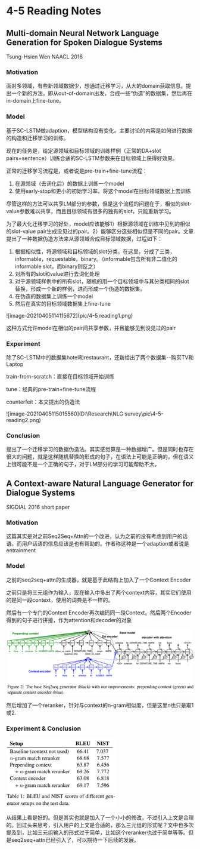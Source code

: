 # 4-5 Reading Notes



## Multi-domain  Neural Network Language Generation for Spoken Dialogue Systems

Tsung-Hsien Wen NAACL 2016

### Motivation

面对多领域，有些新领域数据少，想通过迁移学习，从大的domain获取信息。提出一个新的方法，即从out-of-domain出发，合成一些“伪造”的数据集，然后再在in-domain上fine-tune。

### Model

基于SC-LSTM做adaption，模型结构没有变化。主要讨论的内容是如何进行数据的构造和迁移学习的训练。

现在的任务是，给定源领域和目标领域的训练样例（正常的DA+slot pairs+sentence）训练合适的SC-LSTM参数来在目标领域上获得好效果。

正常的迁移学习流程是，或者说是pre-train+fine-tune流程：

1. 在源领域（去词化后）的数据上训练一个model
2. 使用early-stop和更小的初始学习率，将这个model在目标领域数据上去训练

尽管这样的方法可以共享LM部分的参数，但是这个流程的问题在于，相似的slot-value参数难以共享，而且目标领域有很多的独有的slot，只能重新学习。

为了最大化迁移学习的好处，model应该能够1）根据源领域在训练中见到的相似的slot-value pair生成没见过的pair。2）能够区分这些相似但是不同的pair。文章提出了一种数据伪造方法来从源领域合成目标领域数据，过程如下：

1. 根据相似性，将源领域和目标领域的slot分类。在这里，分成了三类，informable，requestable，binary。（informable包含所有非二值化的informable slot，而binary则反之）
2. 对所有的slot和value进行去词化处理
3. 对于源领域样例中的所有slot，随机的用一个目标领域中与其分类相同的slot替换，形成一个新的样例，进而形成一个伪造的数据集。
4. 在伪造的数据集上训练一个model
5. 然后在真实的目标领域数据集上fine-tune

![image-20210405114115672](pic/4-5 reading1.png)

这种方式允许model在相似的pair间共享参数，并且能够见到没见过的pair

### Experiment

除了SC-LSTM中的数据集hotel和restaurant，还新给出了两个数据集--购买TV和Laptop

train-from-scratch：直接在目标领域开始训练

tune：经典的pre-train+fine-tune流程

counterfeit：本文提出的伪造法

![image-20210405115015560](D:\Research\NLG survey\pic\4-5-reading2.png)

### Conclusion

提出了一个迁移学习的数据伪造法。其实感觉算是一种数据增广。但是同时也存在很大的问题，就是这样随机替换的形成的句子，在语法上可能是正确的，但在语义上很可能不是一个正确的句子，对于LM部分的学习可能帮助不大。

## A Context-aware Natural Language Generator for Dialogue Systems

SIGDIAL 2016 short paper

### Motivation

这篇其实是对之前Seq2Seq+Attn的一个改进，认为之前的没有考虑到用户的话语。而用户话语的信息应该是也有帮助的。作者称这种是一个adaption或者说是entrainment

### Model

之前的seq2seq+attn的生成器，就是基于此结构上加入了一个Context Encoder

之前只是将三元组作为输入，现在输入中多出了两个context内容，其实它们使用的是同一段context，使用的词典是不一样的。

然后有一个专门的Context Encoder再次编码同一段Context。然后两个Encoder得到的句子进行拼接，作为attention和decoder的对象

![image-20210406192801162](pic/4-5-reading3.png)

然后增加了一个reranker，针对与context的n-gram相似度，但是这里n也只是取1或2.

### Experiment & Conclusion

![image-20210406194830114](pic/4-5-reading4.png)

从结果上看是好的。但是其实也就是加入了一个小小的修改，不过引入上文是合理的。回过头来思考，引入用户的上文是合适的，那么三元组的形式呢？文中也多次提及到，比如三元组输入的形式过于简单，比如这个reranker也过于简单等等。但是seq2seq+attn已经引入了，可以期待一下后续的发展。